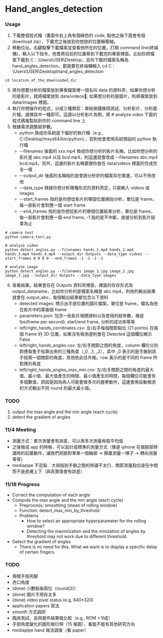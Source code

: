 # Hand_angles_detection

### Usage
1. 下載整個程式檔（畫面中右上角有個綠色的 code, 點他之後下面會有個 download zip），下載完之後放到你想放的位置解壓縮。
2. 移動位址。右鍵點擊下載檔案並查看他所在的位置，打開 command line(終端機)，輸入以下指令，他會將目前的位置移到下載完的專案裡面。比如你把檔案下載到 C：\Users\USER\Desktop，且你下載的檔案名稱為 hand_angles_detection，那就要在終端機輸入 cd C：\Users\USER\Desktop\hand_angles_detection
```bash=
cd location_of_the_downloaded_dir
```
3. 將你想要分析的檔案放到專案檔案裡一個名叫 data 的資料夾，如果你想分析的是影片，就將檔案放到 data/videos; 如果想分析的是圖片，則將檔案放到 data/images 裡面。
4. 執行你想操作的程式，分成三種類型：單純做攝像頭測試、分析影片、分析圖片檔，選擇其中一種即可。這邊以分析影片為例，將 # analyze video 下面的程式碼複製貼到你的 command line 上
5. 根據需求調整超參數。
    * python 換成你系統底下偏好的執行檔（e.g., C:/Desktop/msys64/bin/python），否則他會使用系統預設的 python 執行檔
    * --filenames 後面的 xxx.mp4 換成你想分析的影片名稱，比如你想分析的影片是 abc.mp4 以及 bcd.mp4，則這邊就會改成 --filenames abc.mp4 bcd.mp4。另外，這邊的影片名稱要跟你放在 data/videos 裡面的完成完全一樣
    * --output_dir 後面的名稱指的是會將分析好的檔案存在哪邊，可以不用改他
    * --data_type 根據你想分析哪種形式的資料而定，只能輸入 videos 或 images
    * --start_frames 指的是你想從影片的哪個位置開始分析，單位是 frame，每一部影片會對應一個 start frame
    * --end_frames 指的是你想從影片的哪個位置結束分析，單位是 frame，每一部影片會對應一個 end frame, -1 指的是不中斷，直接分析到影片結束為止

```python=
# camera test
python camera_test.py

# analyze video
python detect_angles.py --filenames hands_1.mp4 hands_2.mp4 hands_3.mp4 hands_4.mp4 --output_dir Outputs --data_type videos --start_frames 0 0 0 0 --end_frames -1 -1 -1 -1

# analyze image
python detect_angles.py --filenames image_1.jpg image_2.jpg image_3.jpg --output_dir Outputs --data_type images
```
6. 查看結果。結果會存在 Outputs 資料夾裡面，裡面的存存形式為 output_dataname，比如你分析的是檔案名稱是 abc.mp4，則他的輸出結果就會在 output_abc，每個輸出結果都包含以下資料
    * detected images: 標示出手部位置的圖片檔案，單位是 frame，檔名為他在影片中的第幾個 frame
    * parameters.json: 包含一些影片相關資料以及使用的超參數，像是 fps(frame per second), start/end frame, 分析的成功率等等
    * left/right_hands_corrdinates.csv: 左/右手每個關節點位 (21 points) 在每個 frame 的 3D 位置，如果沒有檢測道則會在 Detected 這個欄位顯示 False
    * left/right_hands_angles.csv: 左/右手關節之間的角度，column 欄位分別對應每隻手指算出來的三種角度（_0, _1, _2），其中 _0 表示的是手腕到該手指第一個關節的角度，其他依此往外推。row 表示的是不同的 frame 所對應的角度
    * left/right_hands_angles_max_min.csv: 左/右手關節之間的角度的最大值、最小值、最大值產生的時間、最小值產生的時間，每個欄位可能會有多個數值，原因是因為病人可能會做多次的握拳動作，這邊會用自動檢測的方式輸出不同 round 的最大最小值。

### TODO
1. output the max angle and the min angle (each cycle)
2. detect the gradient of angles 

### 11/4 Meeting
* 測量方式：單次測量會有誤差，可以用多次測量再取平均值
* 之後做成 app 的時候，可以設計成標準的測量方式（像是 iphone 在做臉部辨識時的前置動作，讓我們把臉對準某一個輪廓 -> 靜置測量一陣子 -> 轉向測量 等等）
* mediapipe 不足點：大拇指到手腕之間的辨識不太行、關節測量點位是在中間而不是皮膚上下（與真實值會有誤差）

### 11/18 Progress
* Correct the computation of each angle 
* Compute the max angle and the min angle (each cycle)
    * Preprocess: smoothing (mean of rolling window)
    * Function: detect_max_min_by_threshold 
    * Problems
        * How to select an appropriate hyperparameter for the rolling window?
        * Detecting the maximization and the minization of angles by threshold may not work due to different threshold.
* Detect the gradient of angles 
    * There is no need for this. What we want is to display a specific delay of certain fingers. 

### TODO 
* 兩根手指夾腳
* 虎口角度
* (done) 小數點後兩位（round(2)） 
* (done) 圖片不用存太多 
* (done) video pixel status (e.g, 640*320)
* application papers 寫法
* smooth 方式調研
* 臨床測試，並與套件結果做比較（e.g., ROM > 9成）
* 手部角度變化的圖形做衍伸（15 張圖），看能不能有其他研究方向
* mediapipe hand 做法調查（看 paper）

